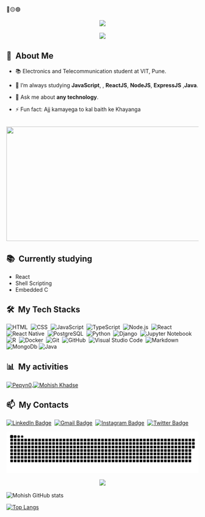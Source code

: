 <div>
🔴🟡🟢

<br>

<p align="center"><img src="animation.gif" width="35%"></p>

<p align="center">
<img src="https://readme-typing-svg.herokuapp.com?font=Architects+Daughter&center=true&vCenter=true&duration=3000&color=%2338C2FF&size=40&height=200&width=800&lines=Heyyy!+I'm+Mohish+Khadse+%3C3;I'+am+a+3nd+yr+Undergraduate+at+Vit,Pune;Welcome+to+my+profile+!">
</p>
  
  <div>

  ## 🧭 &nbsp;About Me

  - 📚 Electronics and Telecommunication  student at VIT, Pune.
  <!-- - 🔭 I'm currently working on <a href="#">MyJob</a> -->

  - 🌱  I’m always studying **JavaScript**, , **ReactJS**, **NodeJS**, **ExpressJS** ,**Java**.

  - 💬 Ask me about **any technology**.

  - ⚡ Fun fact: Ajj kamayega to kal baith ke Khayanga

  <br>
  

</div>

<div align="center">
  <img src="https://media.giphy.com/media/dWesBcTLavkZuG35MI/giphy.gif" width="600" height="300"/>
</div>





<div>

  ## 📚 &nbsp;Currently studying

  - React
  - Shell Scripting
  - Embedded C

</div>


<div>

  ## 🛠️ &nbsp;My Tech Stacks

  ![HTML](https://img.shields.io/badge/-HTML-0D1117?style=flat&logo=HTML5)&nbsp;
  ![CSS](https://img.shields.io/badge/-CSS-0D1117?style=flat&logo=CSS3&logoColor=1572B6)&nbsp;
  ![JavaScript](https://img.shields.io/badge/-JavaScript-0D1117?style=flat&logo=javascript)&nbsp;
  ![TypeScript](https://img.shields.io/badge/-TypeScript-0D1117?style=flat&logo=typescript)&nbsp;
  ![Node.js](https://img.shields.io/badge/-Node.js-0D1117?style=flat&logo=node.js)&nbsp;
  ![React](https://img.shields.io/badge/-React-0D1117?style=flat&logo=react)&nbsp;
  ![React Native](https://img.shields.io/badge/-React%20Native-0D1117?style=flat&logo=react)&nbsp;
  ![PostgreSQL](https://img.shields.io/badge/-PostgreSQL-0D1117?style=flat&logo=postgresql)&nbsp;
  ![Python](https://img.shields.io/badge/-Python-0D1117?style=flat&logo=python)&nbsp;
  ![Django](https://img.shields.io/badge/-Django-0D1117?style=flat&logo=django)&nbsp;
  ![Jupyter Notebook](https://img.shields.io/badge/-Jupyter%20Notebook-0D1117?style=flat&logo=jupyter)&nbsp;
  ![R](https://img.shields.io/badge/-R%20Notebook-0D1117?style=flat&logo=R)&nbsp;
  ![Docker](https://img.shields.io/badge/-Docker-0D1117?style=flat&logo=docker)&nbsp;
  ![Git](https://img.shields.io/badge/-Git-0D1117?style=flat&logo=git)&nbsp;
  ![GitHub](https://img.shields.io/badge/-GitHub-0D1117?style=flat&logo=github)&nbsp;
  ![Visual Studio Code](https://img.shields.io/badge/-VS%20Code-0D1117?style=flat&logo=visual-studio-code&logoColor=007ACC)&nbsp;
  ![Markdown](https://img.shields.io/badge/-Markdown-0D1117?style=flat&logo=markdown)
  ![MongoDb](https://img.shields.io/badge/-MongoDb-0D1117?style=flat&logo=MongoDb)
  ![Java](https://img.shields.io/badge/-Java-0D1117?style=flat&logo=Java)
  

</div>


<div>

  ## 📊 &nbsp;My activities
  <a href="https://github.com/Pepyn0">
    <img width=450 height=170 align="center" alt="Pepyn0" src="https://github-readme-stats.vercel.app/api?username=MohishKhadse55&theme=midnight-purple&show_icons=true&bg_color=0D1117&hide_border=true&count_private=true" />
  </a>
  <a href="https://github.com/Pepyn0">
    <img align="center" alt="Mohish Khadse" src="https://github-readme-stats.vercel.app/api/top-langs/?username=MohishKhadse55&theme=midnight-purple&layout=compact&bg_color=0D1117&hide_border=true&count_private=true" />
  </a>
</div>

<div>

  ## 📫 &nbsp;My Contacts

  <!-- [![Portfolio Badge](https://img.shields.io/badge/-Portifolio-blueviolet?style=flat-square&logo=Portfolio&logoColor=white)](https://pepyn0.github.io/)&nbsp; -->
  [![LinkedIn Badge](https://img.shields.io/badge/-MohishKhadse-blue?style=flat-square&logo=Linkedin&logoColor=white&link=https://www.linkedin.com/in/mohish-khadse-a94412198/)](https://www.linkedin.com/in/mohish-khadse-a94412198/)&nbsp;
  [![Gmail Badge](https://img.shields.io/badge/-mohishkhadse3222@gmail.com-red?style=flat-square&logo=Gmail&logoColor=white)](mailto:mohishkhadse3222@gmail.com)&nbsp;
  [![Instagram Badge](https://img.shields.io/badge/-Mohish-EB2A08?style=flat-square&logo=Instagram&logoColor=white)](https://www.instagram.com/pepyn0_/)&nbsp;
  [![Twitter Badge](https://img.shields.io/badge/-Pepyn0-blue?style=flat-square&logo=Twitter&logoColor=white)](https://twitter.com/Pepyn0)&nbsp;
 
</div>


<!-- ![Snake animation](https://github.com/Pepyn0/Pepyn0/blob/output/github-contribution-grid-snake.svg) -->

<div>
  <img src="https://github.com/Pepyn0/Pepyn0/raw/output/github-contribution-grid-snake.svg" alt="snake"></center>
</div>



<p  align="center">
<img src="https://user-images.githubusercontent.com/73097560/115834477-dbab4500-a447-11eb-908a-139a6edaec5c.gif">             
<br>


 ![Mohish GitHub stats](https://github-readme-stats.vercel.app/api?username=MohishKhadse55&count_private=true&title_color=39FF14&show_icons=true&icon_color=ADD8E6&theme=dracula&include_all_commits=true&hide_rank=false&custom_title=@Mohish-Github-stats)


[![Top Langs](https://github-readme-stats.vercel.app/api/top-langs/?username=MohishKhadse55&theme=react&custom_title=Languages)](https://github.com/MohishKhadse55/Profile/edit/main/README.md) 

